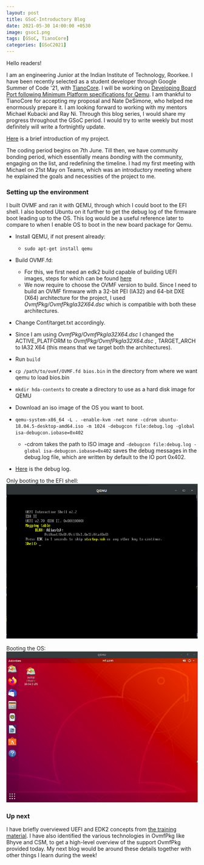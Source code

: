 ```yaml
---
layout: post
title: GSoC-Introductory Blog
date: 2021-05-30 14:00:00 +0530
image: gsoc1.png
tags: [GSoC, TianoCore]
categories: [GSoC2021]
---
```

Hello readers!

I am an engineering Junior at the Indian Institute of Technology, Roorkee. I have been recently selected as a student developer through Google Summer of Code '21, with [TianoCore](https://www.tianocore.org/). I will be working on [Developing Board Port following Minimum Platform specifications for Qemu](https://summerofcode.withgoogle.com/projects/#6418204223602688). I am thankful to TianoCore for accepting my proposal and Nate DeSimone, who helped me enormously prepare it. I am looking forward to working with my mentors Michael Kubacki and Ray Ni. Through this blog series, I would share my progress throughout the GSoC period. I would try to write weekly but most definitely will write a fortnightly update.

[Here](https://github.com/tianocore/tianocore.github.io/wiki/Tasks-MinPlatform-QemuOpenBoardPkg) is a brief introduction of my project.

The coding period begins on 7th June. Till then, we have community bonding period, which essentially means *bonding* with the community, engaging on the list, and redefining the timeline. I had my first meeting with Michael on 21st May on Teams, which was an introductory meeting where he explained the goals and necessities of the project to me.

### Setting up the environment

I built OVMF and ran it with QEMU, through which I could boot to the EFI shell. I also booted Ubuntu on it further to get the debug log of the firmware boot leading up to the OS. This log would be a useful reference later to compare to when I enable OS to boot in the new board package for Qemu.


- Install QEMU, if not present already:  
	- ```sudo apt-get install qemu```

- Build OVMF.fd:  
	- For this, we first need an edk2 build capable of building UEFI images, steps for which can be found [here](https://github.com/tianocore/tianocore.github.io/wiki/Getting-Started-with-EDK-II)  
	- We now require to choose the OVMF version to build. Since I need to build an OVMF firmware with a 32-bit PEI (IA32) and 64-bit DXE (X64) architecture for the project, I used *OvmfPkg/OvmfPkgIa32X64.dsc* which is compatible with both these architectures.  
- Change Conf/target.txt accordingly.  
- Since I am using *OvmfPkg/OvmfPkgIa32X64.dsc* I changed the ACTIVE_PLATFORM to *OvmfPkg/OvmfPkgIa32X64.dsc* , TARGET_ARCH to IA32 X64 (this means that we target both the architectures).  
- Run ```build```  
- ```cp /path/to/ovmf/OVMF.fd bios.bin``` in the directory from where we want qemu to load bios.bin  
- ```mkdir hda-contents``` to create a directory to use as a hard disk image for QEMU  
- Download an iso image of the OS you want to boot.  
- ```qemu-system-x86_64 -L . -enable-kvm -net none -cdrom ubuntu-18.04.5-desktop-amd64.iso -m 1024 -debugcon file:debug.log -global isa-debugcon.iobase=0x402```  
	- -cdrom takes the path to ISO image and ```-debugcon file:debug.log -global isa-debugcon.iobase=0x402``` saves the debug messages in the debug.log file, which are written by default to the IO port 0x402.  
- [Here](https://gist.github.com/KaairaGupta/ed352049fa156882b4f329905f0a54e1) is the debug log. 

Only booting to the EFI shell:
![EFI shell](/images/gsoc1_2.png)

Booting the OS:
![Ubuntu Boot](/images/gsoc1_1.png)


### Up next

I have briefly overviewed UEFI and EDK2 concepts from [the training material](https://github.com/tianocore-training/Tianocore_Training_Contents/wiki). I have also identified the various technologies in OvmfPkg like Bhyve and CSM, to get a high-level overview of the support OvmfPkg provided today. My next blog would be around these details together with other things I learn during the week!
